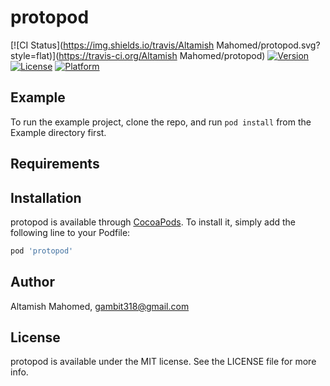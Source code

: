 # protopod

[![CI Status](https://img.shields.io/travis/Altamish Mahomed/protopod.svg?style=flat)](https://travis-ci.org/Altamish Mahomed/protopod)
[![Version](https://img.shields.io/cocoapods/v/protopod.svg?style=flat)](https://cocoapods.org/pods/protopod)
[![License](https://img.shields.io/cocoapods/l/protopod.svg?style=flat)](https://cocoapods.org/pods/protopod)
[![Platform](https://img.shields.io/cocoapods/p/protopod.svg?style=flat)](https://cocoapods.org/pods/protopod)

## Example

To run the example project, clone the repo, and run `pod install` from the Example directory first.

## Requirements

## Installation

protopod is available through [CocoaPods](https://cocoapods.org). To install
it, simply add the following line to your Podfile:

```ruby
pod 'protopod'
```

## Author

Altamish Mahomed, gambit318@gmail.com

## License

protopod is available under the MIT license. See the LICENSE file for more info.
